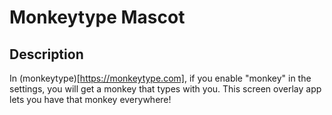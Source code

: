 # Monkeytype Mascot
## Description
In (monkeytype)[https://monkeytype.com], if you enable "monkey" in the settings, you will get a monkey that types with you. This screen overlay app lets you have that monkey everywhere!
